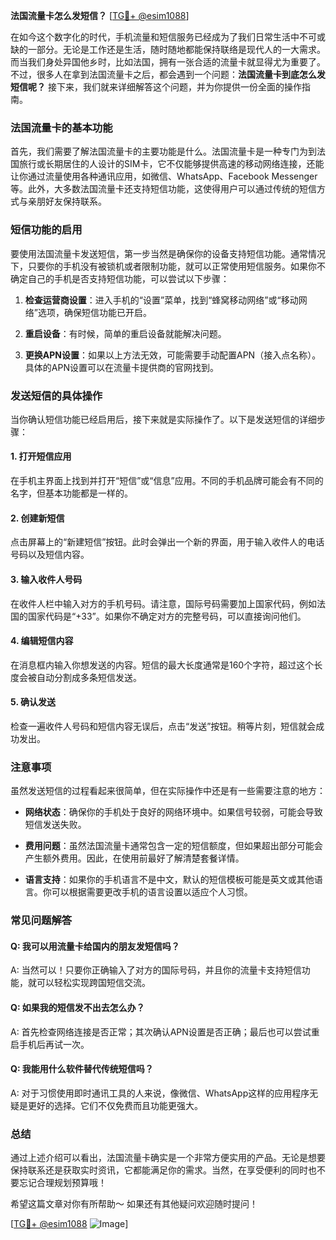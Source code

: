 **法国流量卡怎么发短信？** [[TG💪+ @esim1088](https://t.me/s/esim1088)]

在如今这个数字化的时代，手机流量和短信服务已经成为了我们日常生活中不可或缺的一部分。无论是工作还是生活，随时随地都能保持联络是现代人的一大需求。而当我们身处异国他乡时，比如法国，拥有一张合适的流量卡就显得尤为重要了。不过，很多人在拿到法国流量卡之后，都会遇到一个问题：**法国流量卡到底怎么发短信呢？** 接下来，我们就来详细解答这个问题，并为你提供一份全面的操作指南。

### 法国流量卡的基本功能

首先，我们需要了解法国流量卡的主要功能是什么。法国流量卡是一种专门为到法国旅行或长期居住的人设计的SIM卡，它不仅能够提供高速的移动网络连接，还能让你通过流量使用各种通讯应用，如微信、WhatsApp、Facebook Messenger等。此外，大多数法国流量卡还支持短信功能，这使得用户可以通过传统的短信方式与亲朋好友保持联系。

### 短信功能的启用

要使用法国流量卡发送短信，第一步当然是确保你的设备支持短信功能。通常情况下，只要你的手机没有被锁机或者限制功能，就可以正常使用短信服务。如果你不确定自己的手机是否支持短信功能，可以尝试以下步骤：

1. **检查运营商设置**：进入手机的“设置”菜单，找到“蜂窝移动网络”或“移动网络”选项，确保短信功能已开启。
   
2. **重启设备**：有时候，简单的重启设备就能解决问题。

3. **更换APN设置**：如果以上方法无效，可能需要手动配置APN（接入点名称）。具体的APN设置可以在流量卡提供商的官网找到。

### 发送短信的具体操作

当你确认短信功能已经启用后，接下来就是实际操作了。以下是发送短信的详细步骤：

#### 1. 打开短信应用

在手机主界面上找到并打开“短信”或“信息”应用。不同的手机品牌可能会有不同的名字，但基本功能都是一样的。

#### 2. 创建新短信

点击屏幕上的“新建短信”按钮。此时会弹出一个新的界面，用于输入收件人的电话号码以及短信内容。

#### 3. 输入收件人号码

在收件人栏中输入对方的手机号码。请注意，国际号码需要加上国家代码，例如法国的国家代码是“+33”。如果你不确定对方的完整号码，可以直接询问他们。

#### 4. 编辑短信内容

在消息框内输入你想发送的内容。短信的最大长度通常是160个字符，超过这个长度会被自动分割成多条短信发送。

#### 5. 确认发送

检查一遍收件人号码和短信内容无误后，点击“发送”按钮。稍等片刻，短信就会成功发出。

### 注意事项

虽然发送短信的过程看起来很简单，但在实际操作中还是有一些需要注意的地方：

- **网络状态**：确保你的手机处于良好的网络环境中。如果信号较弱，可能会导致短信发送失败。
  
- **费用问题**：虽然法国流量卡通常包含一定的短信额度，但如果超出部分可能会产生额外费用。因此，在使用前最好了解清楚套餐详情。

- **语言支持**：如果你的手机语言不是中文，默认的短信模板可能是英文或其他语言。你可以根据需要更改手机的语言设置以适应个人习惯。

### 常见问题解答

#### Q: 我可以用流量卡给国内的朋友发短信吗？
A: 当然可以！只要你正确输入了对方的国际号码，并且你的流量卡支持短信功能，就可以轻松实现跨国短信交流。

#### Q: 如果我的短信发不出去怎么办？
A: 首先检查网络连接是否正常；其次确认APN设置是否正确；最后也可以尝试重启手机后再试一次。

#### Q: 我能用什么软件替代传统短信吗？
A: 对于习惯使用即时通讯工具的人来说，像微信、WhatsApp这样的应用程序无疑是更好的选择。它们不仅免费而且功能更强大。

### 总结

通过上述介绍可以看出，法国流量卡确实是一个非常方便实用的产品。无论是想要保持联系还是获取实时资讯，它都能满足你的需求。当然，在享受便利的同时也不要忘记合理规划预算哦！

希望这篇文章对你有所帮助～ 如果还有其他疑问欢迎随时提问！ 

[[TG💪+ @esim1088](https://t.me/s/esim1088) ![Image](https://i.postimg.cc/4NQfJmqS/Snipaste-2025-05-13-00-14-12.png)]